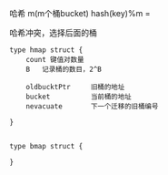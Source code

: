 哈希
m(m个桶bucket)
hash(key)%m = 

哈希冲突，选择后面的桶

```
type hmap struct {
    count 键值对数量
    B   记录桶的数目，2^B

    oldbucktPtr     旧桶的地址
    bucket          当前桶的地址
    nevacuate       下一个迁移的旧桶编号

}


type bmap struct {
    
}
```
